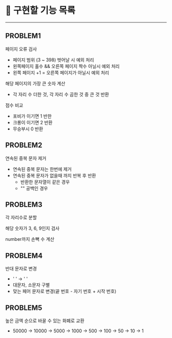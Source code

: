 # 🚀 구현할 기능 목록

--- 

## PROBLEM1

페이지 오류 검사
- 페이지 범위 (3 ~ 398) 벗어날 시 예외 처리
- 왼쪽페이지 홀수 && 오른쪽 페이지 짝수 아닐시 예외 처리
- 왼쪽 페이지 +1 = 오른쪽 페이지가 아닐시 예외 처리

해당 페이지의 가장 큰 숫자 계산
- 각 자리 수 더한 것, 각 자리 수 곱한 것 중 큰 것 반환

점수 비교
- 포비가 이기면 1 반한
- 크롱이 이기면 2 반환
- 무승부시 0 반환

## PROBLEM2

연속된 중복 문자 제거
- 연속된 중복 문자는 한번에 제거
- 연속된 중복 문자가 없을때 까지 반복 후 반환
  - 반환한 문자열이 같은 경우
  - "" 공백인 경우

## PROBLEM3

각 자리수로 분할

해당 숫자가 3, 6, 9인지 검사

number까지 손뼉 수 계산

## PROBLEM4

반대 문자로 변경
- ' ' -> ' '
- 대문자, 소문자 구별
- 맞는 페어 문자로 변경(끝 번호 - 자기 번호 + 시작 번호)

## PROBLEM5

높은 금액 순으로 바꿀 수 있는 화폐로 교환
- 50000 -> 10000 -> 5000 -> 1000 -> 500 -> 100 -> 50 -> 10 -> 1